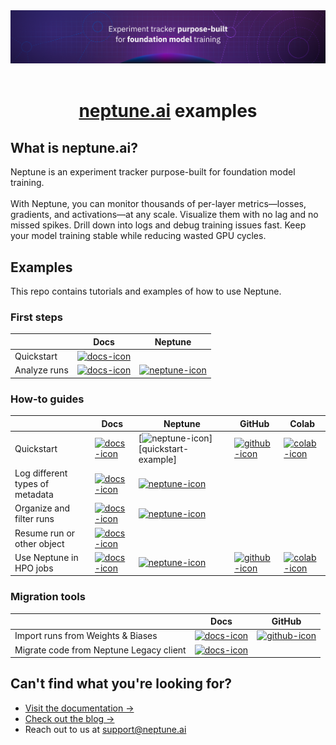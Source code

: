 <div align="center">
    <img src="https://raw.githubusercontent.com/neptune-ai/neptune-client/assets/readme/Github-cover-022025.png" width="1500" />
    &nbsp;
 <h1><a href="https://neptune.ai">neptune.ai</a> examples</h1>
</div>

## What is neptune.ai?

Neptune is an experiment tracker purpose-built for foundation model training.<br>
<br>
With Neptune, you can monitor thousands of per-layer metrics—losses, gradients, and activations—at any scale. Visualize them with no lag and no missed spikes. Drill down into logs and debug training issues fast. Keep your model training stable while reducing wasted GPU cycles.<br>

## Examples

This repo contains tutorials and examples of how to use Neptune.

### First steps

|                          | Docs                         | Neptune                                 |
| ------------------------ | ---------------------------- | --------------------------------------- |
| Quickstart               | [![docs-icon]][quickstart]   |                                         |
| Analyze runs             | [![docs-icon]][analyze-runs] | [![neptune-icon]][analyze-runs-example] |

### How-to guides
|                                 | Docs                         | Neptune                                 | GitHub                         | Colab                      |
| ------------------------------- | ---------------------------- | --------------------------------------- | ------------------------------ | -------------------------- |
| Quickstart                      | [![docs-icon]][quickstart]   | [![neptune-icon]][quickstart-example]   | [![github-icon]][qs-notebook]  | [![colab-icon]][qs-colab]  |
| Log different types of metadata | [![docs-icon]][log-metadata] | [![neptune-icon]][log-metadata-example] |                                |                            |
| Organize and filter runs        | [![docs-icon]][runs-table]   | [![neptune-icon]][runs-table-example]   |                                |                            |
| Resume run or other object      | [![docs-icon]][resume-run]   |                                         |                                |                            |
| Use Neptune in HPO jobs         | [![docs-icon]][hpo]          | [![neptune-icon]][hpo-example]          | [![github-icon]][hpo-notebook] | [![colab-icon]][hpo-colab] |

### Migration tools

|                                         | Docs                         | GitHub                            |
| --------------------------------------- | -----------------------------| --------------------------------- |
| Import runs from Weights & Biases       | [![docs-icon]][from-wandb]   | [![github-icon]][from-wandb-code] |
| Migrate code from Neptune Legacy client | [![docs-icon]][from-legacy]  |                                   |

## Can't find what you're looking for?

- [Visit the documentation &rarr;][docs]
- [Check out the blog &rarr;][blog]
- Reach out to us at [support@neptune.ai](mailto:support@neptune.ai)


<!-- Internal -->
[from-wandb-code]: utils/migration_tools/from_wandb/
[hpo-notebook]: how-to-guides/hpo/notebooks/Neptune_HPO.ipynb
[hpo-colab]: https://colab.research.google.com/github/neptune-ai/scale-examples/blob/master/how-to-guides/hpo/notebooks/Neptune_HPO.ipynb
[qs-notebook]: how-to-guides/quickstart/scripts/neptune_quickstart.ipynb
[qs-colab]: https://colab.research.google.com/github/neptune-ai/scale-examples/blob/master/how-to-guides/quickstart/notebooks/neptune_quickstart.ipynb

<!-- External -->
[blog]: https://neptune.ai/blog
[docs]: https://docs.neptune.ai/
[analyze-runs]: https://docs.neptune.ai/analyze_runs
[analyze-runs-example]: https://scale.neptune.ai/o/examples/org/LLM-Pretraining/runs/compare?viewId=standard-view&detailsTab=dashboard&dash=dashboard&dashboardId=9e745b6c-2c98-4e23-abbc-9b56d8123fb8&type=run&compare=auto-3
[from-legacy]: https://docs.neptune.ai/migration_neptune
[from-wandb]: https://docs.neptune.ai/migration_wandb
[hpo]: https://docs.neptune.ai/hpo_tutorial
[hpo-example]: https://scale.neptune.ai/o/examples/org/hpo/runs/table?viewId=9d44261f-32a1-42e7-96ff-9b35edc4be66
[log-metadata]: https://docs.neptune.ai/log_metadata
[log-metadata-example]: https://scale.neptune.ai/o/examples/org/LLM-Pretraining/runs/details?viewId=9e6a41f4-69a5-4d9f-951c-b1304f2acf12&detailsTab=dashboard&dashboardId=9e6a5c4c-0c39-491f-9811-87eeb39a2603&runIdentificationKey=LLM-29&type=run&compare=uMlyIDUTmecveIHVma0eEB95Ei5xu8F_9qHOh0nynbtM
[quickstart]: https://docs.neptune.ai/quickstart
[resume-run]: https://docs.neptune.ai/resume_run
[runs-table]: https://docs.neptune.ai/runs_table
[runs-table-example]: https://scale.neptune.ai/o/examples/org/LLM-Pretraining/runs/table?viewId=9e746462-f045-4ff2-9ac4-e41fa349b04d&detailsTab=dashboard&dash=table&type=run&compare=auto-5

<!-- Clickable icons -->
[docs-icon]: https://neptune.ai/wp-content/uploads/2023/06/file_icon.svg "Read the documentation"
[neptune-icon]: https://neptune.ai/wp-content/uploads/2023/01/Signet-svg-16x16-1.svg "See Neptune example"
[github-icon]: https://neptune.ai/wp-content/uploads/2023/06/Github-Monochrome-1.svg "See code on GitHub"
[colab-icon]: https://neptune.ai/wp-content/uploads/colab-icon.png "Open in Colab"
